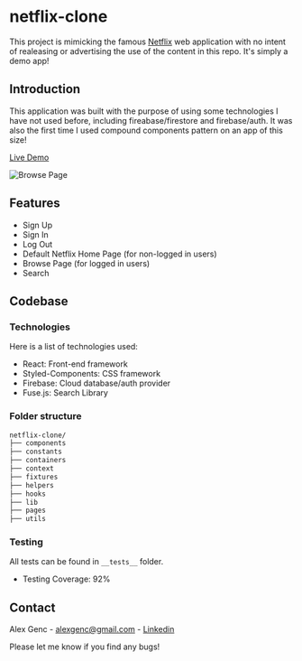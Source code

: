 # netflix-clone
This project is mimicking the famous [Netflix](https://www.netflix.com/) web application with no intent of realeasing or advertising the use of the content in this repo. It's simply a demo app!

## Introduction

This application was built with the purpose of using some technologies I have not used before, including fireabase/firestore and firebase/auth. It was also the first time I used compound components pattern on an app of this size!

[Live Demo](https://alexgenc-netflixclone.netlify.app/)

![Browse Page](https://i.postimg.cc/j5mdj77F/Capture.jpg)

## Features
- Sign Up
- Sign In
- Log Out
- Default Netflix Home Page (for non-logged in users)
- Browse Page (for logged in users)
- Search

## Codebase

### Technologies

Here is a list of technologies used:

- React: Front-end framework
- Styled-Components: CSS framework
- Firebase: Cloud database/auth provider
- Fuse.js: Search Library

### Folder structure

```sh
netflix-clone/
├── components  
├── constants 
├── containers
├── context        
├── fixtures  
├── helpers
├── hooks        
├── lib               
├── pages   
├── utils
```

### Testing
All tests can be found in `__tests__` folder. 
- Testing Coverage: 92%

## Contact

Alex Genc - alexgenc@gmail.com - [Linkedin](https://www.linkedin.com/in/alexgenc/)

Please let me know if you find any bugs!
